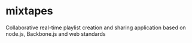 mixtapes
========

Collaborative real-time playlist creation and sharing application based on node.js, Backbone.js and web standards